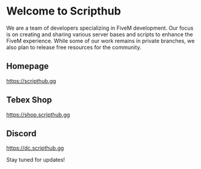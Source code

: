 # Welcome to Scripthub

We are a team of developers specializing in FiveM development. 
Our focus is on creating and sharing various server bases and scripts to enhance the FiveM experience. 
While some of our work remains in private branches, we also plan to release free resources for the community.

## Homepage
https://scripthub.gg

## Tebex Shop
https://shop.scripthub.gg

## Discord
https://dc.scripthub.gg


Stay tuned for updates!
